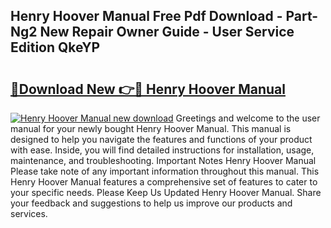 ## Henry Hoover Manual Free Pdf Download - Part-Ng2 New Repair Owner Guide - User Service Edition QkeYP

# <h2><a href="http://cf27136.oget.top/?id=Henry+Hoover+Manual">🔗Download New 👉🔴 Henry Hoover Manual</a></h2>

[![Henry Hoover Manual new download](https://i.imgur.com/5g1atiW.png)](http://cf27136.oget.top/?id=Henry+Hoover+Manual)
Greetings and welcome to the user manual for your newly bought Henry Hoover Manual. This manual is designed to help you navigate the features and functions of your product with ease. Inside, you will find detailed instructions for installation, usage, maintenance, and troubleshooting. Important Notes Henry Hoover Manual Please take note of any important information throughout this manual. This Henry Hoover Manual features a comprehensive set of features to cater to your specific needs. Please Keep Us Updated Henry Hoover Manual. Share your feedback and suggestions to help us improve our products and services.
